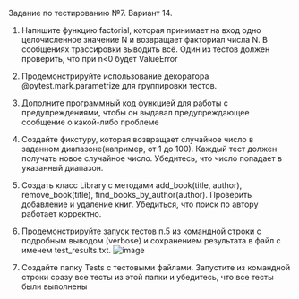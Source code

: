 Задание по тестированию №7. Вариант 14.
1. Напишите функцию factorial, которая принимает на вход одно целочисленное значение N и возвращает факториал числа N. В сообщениях трассировки выводить всё. Один из тестов должен проверить, что при n<0 будет ValueError
2. Продемонстрируйте использование декоратора @pytest.mark.parametrize для группировки тестов.
3. Дополните программный код функцией для работы с предупреждениями, чтобы он выдавал предупреждающее сообщение о какой-либо проблеме
4. Создайте фикстуру, которая возвращает случайное число в заданном диапазоне(например, от 1 до 100). Каждый тест должен получать новое случайное число. Убедитесь, что число попадает в указанный диапазон.
5. Создать класс Library с методами add_book(title, author), remove_book(title), find_books_by_author(author). Проверить добавление и удаление книг. Убедиться, что поиск по автору работает корректно.
6. Продемонстрируйте запуск тестов п.5 из командной строки с подробным выводом (verbose) и сохранением результата в файл с именем test_results.txt.
   ![image](https://github.com/user-attachments/assets/cd0a7f76-bd4a-427a-a0ca-1c02563e9daa)

8. Создайте папку Tests с тестовыми файлами. Запустите из командной строки сразу все тесты из этой папки и убедитесь, что все тесты были выполнены
